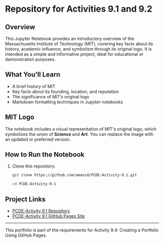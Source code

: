 # Repository for Activities 9.1 and 9.2

## Overview

This Jupyter Notebook provides an introductory overview of the Massachusetts Institute of Technology (MIT), covering key facts about its history, academic influence, and symbolism through its original logo. It is intended as a simple and informative project, ideal for educational or demonstration purposes.

## What You’ll Learn

- A brief history of MIT  
- Key facts about its founding, location, and reputation  
- The significance of MIT’s original logo  
- Markdown formatting techniques in Jupyter notebooks  

## MIT Logo

The notebook includes a visual representation of MIT's original logo, which symbolizes the union of **Science** and **Art**. You can replace the image with an updated or preferred version.

## How to Run the Notebook

1. Clone this repository:
   ```bash
   git clone https://github.com/amanid/PCDE-Activity-9.1.git
   
   cd PCDE-Activity-9.1


## Project Links

- [PCDE-Activity 9.1 Repository](https://github.com/<amanid/PCDE-Activity-9.1)
- [PCDE-Activity 9.1 GitHub Pages Site](https://amanid.github.io/PCDE-Activity-9.1/)

---

This portfolio is part of the requirements for Activity 9.4: Creating a Portfolio Using GitHub Pages.
